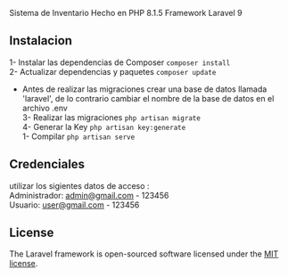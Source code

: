 
Sistema de Inventario Hecho en PHP 8.1.5 Framework Laravel 9
<br>
## Instalacion
1- Instalar las dependencias de Composer `````` composer install `````` <br>
2- Actualizar dependencias y paquetes `````` composer update `````` <br>
- Antes de realizar las migraciones crear una base de datos llamada 'laravel', de lo contrario cambiar el nombre de la base de datos en el archivo .env <br>
3- Realizar las migraciones  `````` php artisan migrate `````` <br>
4- Generar la Key  `````` php artisan key:generate `````` <br>
1- Compilar `````` php artisan serve `````` <br>


## Credenciales
utilizar los sigientes datos de acceso : <br>
Administrador: admin@gmail.com - 123456 <br>
Usuario: user@gmail.com - 123456 <br>



## License

The Laravel framework is open-sourced software licensed under the [MIT license](https://opensource.org/licenses/MIT).
